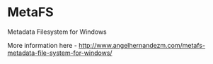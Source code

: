 # MetaFS
Metadata Filesystem for Windows

More information here - http://www.angelhernandezm.com/metafs-metadata-file-system-for-windows/
